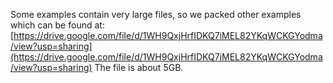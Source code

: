Some examples contain very large files, so we packed other examples which can be found at: [https://drive.google.com/file/d/1WH9QxjHrfIDKQ7iMEL82YKqWCKGYodma/view?usp=sharing](https://drive.google.com/file/d/1WH9QxjHrfIDKQ7iMEL82YKqWCKGYodma/view?usp=sharing) The file is about 5GB.
